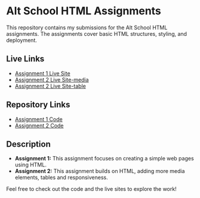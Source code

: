# Alt School HTML Assignments

This repository contains my submissions for the Alt School HTML assignments. The assignments cover basic HTML structures, styling, and deployment.

## Live Links

- [Assignment 1 Live Site](https://christianamaconi.github.io/Alt-school-assignment/Assignment1/index.html)
- [Assignment 2 Live Site-media](https://christianamaconi.github.io/Alt-school-assignment/Assignment2/media.html)
- [Assignment 2 Live Site-table](https://christianamaconi.github.io/Alt-school-assignment/Assignment2/table.html)

## Repository Links

- [Assignment 1 Code](https://github.com/Christianamaconi/Alt-school-assignment/tree/main/Assignment1)
- [Assignment 2 Code](https://github.com/Christianamaconi/Alt-school-assignment/tree/main/Assignment2)

## Description

- **Assignment 1:** This assignment focuses on creating a simple web pages using HTML.
- **Assignment 2:** This assignment builds on HTML, adding more media elements, tables and responsiveness.

Feel free to check out the code and the live sites to explore the work!

